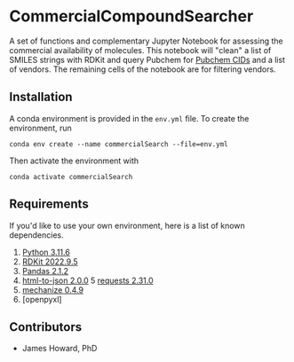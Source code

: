 # CommercialCompoundSearcher
A set of functions and complementary Jupyter Notebook for assessing the commercial availability of molecules. This notebook will "clean" a list of SMILES strings with RDKit and query Pubchem for [Pubchem CIDs](https://pubchem.ncbi.nlm.nih.gov/docs/compounds) and a list of vendors. The remaining cells of the notebook are for filtering vendors.

## Installation
A conda environment is provided in the `env.yml` file. To create the environment, run

```
conda env create --name commercialSearch --file=env.yml
```

Then activate the environment with

```
conda activate commercialSearch
```

## Requirements
If you'd like to use your own environment, here is a list of known dependencies.

1.  [Python 3.11.6](https://www.python.org/downloads/release/python-3116/)
2.  [RDKit 2022.9.5](https://pypi.org/project/rdkit/)
2.  [Pandas 2.1.2](https://pandas.pydata.org/docs/getting_started/install.html)
4.  [html-to-json 2.0.0](https://pypi.org/project/html-to-json/)
5   [requests 2.31.0](https://pypi.org/project/requests/)
6.  [mechanize 0.4.9](https://pypi.org/project/mechanize/)
7.  [openpyxl]

## Contributors

-   James Howard, PhD
